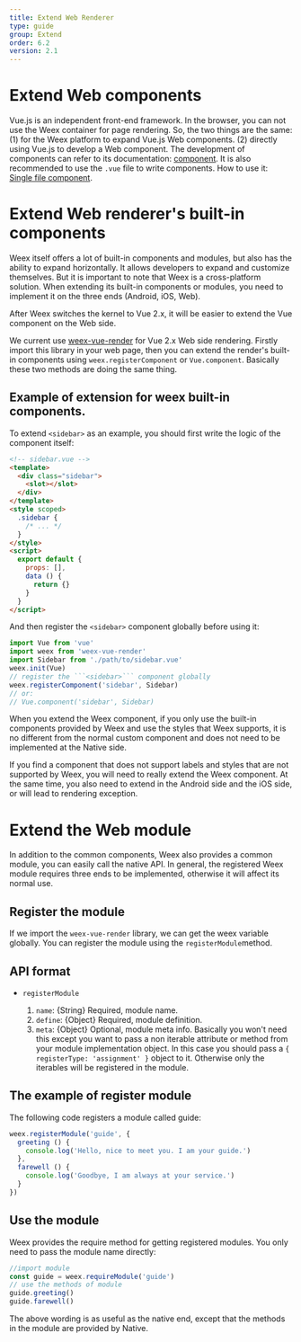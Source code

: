 ```yaml
---
title: Extend Web Renderer
type: guide
group: Extend
order: 6.2
version: 2.1
---
```


# Extend Web components

Vue.js is an independent front-end framework. In the browser, you can not use the Weex container for page rendering. So, the two things are the same: (1) for the Weex platform to expand Vue.js Web components. (2) directly using Vue.js to develop a Web component. The development of components can refer to its documentation: [component](https://vuejs.org/v2/guide/components.html). It is also recommended to use the ```.vue``` file to write components. How to use it: [Single file component](https://vuejs.org/v2/guide/single-file-components.html).

# Extend Web renderer's built-in components

Weex itself offers a lot of built-in components and modules, but also has the ability to expand horizontally. It allows developers to expand and customize themselves. But it is important to note that Weex is a cross-platform solution. When extending its built-in components or modules, you need to implement it on the three ends (Android, iOS, Web).

After Weex switches the kernel to Vue 2.x, it will be easier to extend the Vue component on the Web side.

We current use [weex-vue-render](https://github.com/weexteam/weex-vue-render) for Vue 2.x Web side rendering. Firstly import this library in your web page, then you can extend the render's built-in components using `weex.registerComponent` or `Vue.component`. Basically these two methods are doing the same thing.

## Example of extension for weex built-in components.

To extend ```<sidebar>``` as an example, you should first write the logic of the component itself:

```html
<!-- sidebar.vue -->
<template>
  <div class="sidebar">
    <slot></slot>
  </div>
</template>
<style scoped>
  .sidebar {
    /* ... */
  }
</style>
<script>
  export default {
    props: [],
    data () {
      return {}
    }
  }
</script>
```

And then register the ```<sidebar>``` component globally before using it:

```javascript
import Vue from 'vue'
import weex from 'weex-vue-render'
import Sidebar from './path/to/sidebar.vue'
weex.init(Vue)
// register the ```<sidebar>``` component globally
weex.registerComponent('sidebar', Sidebar)
// or:
// Vue.component('sidebar', Sidebar)
```

When you extend the Weex component, if you only use the built-in components provided by Weex and use the styles that Weex supports, it is no different from the normal custom component and does not need to be implemented at the Native side.

If you find a component that does not support labels and styles that are not supported by Weex, you will need to really extend the Weex component. At the same time, you also need to extend in the Android side and the iOS side, or will lead to rendering exception.

# Extend the Web module

In addition to the common components, Weex also provides a common module, you can easily call the native API. In general, the registered Weex module requires three ends to be implemented, otherwise it will affect its normal use.

## Register the module

If we import the ```weex-vue-render``` library, we can get the weex variable globally. You can register the module using the ```registerModule```method.

## API format

+ `registerModule`

	1. ```name```: {String} Required, module name.
	2. ```define```: {Object} Required, module definition.
  3. `meta`: {Object} Optional, module meta info. Basically you won't need this except you want to pass a non iterable attribute or method from your module implementation object. In this case you should pass a `{ registerType: 'assignment' }` object to it. Otherwise only the iterables will be registered in the module.

## The example of register module

The following code registers a module called guide:

```javascript
weex.registerModule('guide', {
  greeting () {
    console.log('Hello, nice to meet you. I am your guide.')
  },
  farewell () {
    console.log('Goodbye, I am always at your service.')
  }
})
```

## Use the module

Weex provides the require method for getting registered modules. You only need to pass the module name directly:

```javascript
//import module
const guide = weex.requireModule('guide')
// use the methods of module
guide.greeting()
guide.farewell()
```

The above wording is as useful as the native end, except that the methods in the module are provided by Native.
